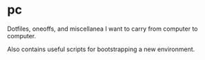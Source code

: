 # pc
Dotfiles, oneoffs, and miscellanea I want to carry from computer to computer.

Also contains useful scripts for bootstrapping a new environment.
